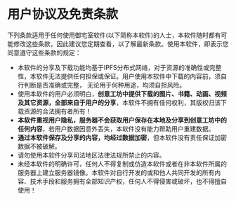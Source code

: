 # **用户协议及免责条款**
下列条款适用于任何使用御宅室软件(以下简称本软件)的人士，本软件随时都有可能修改这些条款，因此建议您定期查看，以了解最新条款。使用本软件，即表示您同意遵守这些条款的规定：
- 本软件的分享及下载功能均基于IPFS分布式网络，对于资源的准确性或完整性，本软件无法提供任何担保或保证。用户使用本软件中下载的内容前，须自行判断是否准确或完整， 无论用于何种用途，均须自担风险。
- 使用本软件的用户必须明白，**创意工坊中提供下载的图片、书籍、动画、视频及其它资源，全部来自于用户的分享**，本软件不拥有任何权利，其版权归该下载资源的合法拥有者所有！
- **本软件重视用户隐私，服务器不会获取用户保存在本地及分享到创意工坊中的任何内容**，若用户数据因意外丢失，本软件没有能力帮助用户重建数据。
- **通过本软件保存及分享的内容，均经过数据加密**，但本软件没有责任保证加密数据不被破解。
- 请勿使用本软件分享司法地区法律法规所禁止的内容。
- 未经本软件的明确许可，任何人不得复制或仿造本软件或者在非本软件所属的服务器上建立服务器镜像。本软件对自行开发的或和他人共同开发的所有内容、技术手段和服务拥有全部知识产权，任何人不得侵害或破坏，也不得擅自使用！
